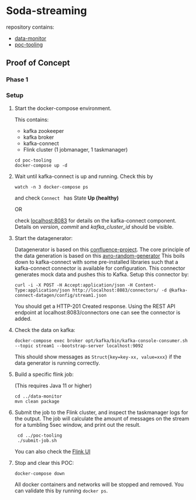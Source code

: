 # Soda-streaming
repository contains:
- [data-monitor](/data-monitor/README.md)
- [poc-tooling](/poc-tooling/README.md)

## Proof of Concept

### Phase 1

### Setup
1. Start the docker-compose environment.

    This contains:
    - kafka zookeeper 
    - kafka broker 
    - kafka-connect 
    - Flink cluster (1 jobmanager, 1 taskmanager)
    
    ```
    cd poc-tooling
    docker-compose up -d
    ```

2. Wait until kafka-connect is up and running. Check this by  

    ```
    watch -n 3 docker-compose ps
    ```
    and check `Connect ` has State **Up (healthy)**
    
    OR
    
    check [localhost:8083](http://localhost:8083) for details on the kafka-connect component.
    Details on *version*, *commit* and *kafka_cluster_id* should be visible.  

3. Start the datagenerator: 
 
    Datagenerator is based on this [confluence-project](https://github.com/confluentinc/kafka-connect-datagen). The core
    principle of the data generation is based on this [avro-random-generator](https://github.com/confluentinc/avro-random-generator)
    This boils down to kafka-connect with some pre-installed libraries such that a kafka-connect connector is available for
    configuration. This connector generates mock data and pushes this to Kafka.
    Setup this connector by:  
    ```
    curl -i -X POST -H Accept:application/json -H Content-Type:application/json http://localhost:8083/connectors/ -d @kafka-connect-datagen/config/stream1.json
    ```
    You should get a HTTP-201 Created response. Using the REST API endpoint at localhost:8083/connectors one can see the
    connector is added.  

4. Check the data on kafka:

    ```
    docker-compose exec broker opt/kafka/bin/kafka-console-consumer.sh --topic stream1 --bootstrap-server localhost:9092
    ```
    This should show messages as `Struct{key=key-xx, value=xxx}` if the data generator is running correctly.

5. Build a specific flink job:

    (This requires Java 11 or higher)
    ```
    cd ../data-monitor
    mvn clean package
    ```

6. Submit the job to the Flink cluster, and inspect the taskmanager logs for the output.
The job will calculate the amount of messages on the stream for a tumbling 5sec window, and print out the result.
    
   ```
    cd ../poc-tooling
    ./submit-job.sh
    ```
    You can also check the [Flink UI](http://localhost:8081)

7. Stop and clear this POC:
    
    ```
    docker-compose down
    ```
    All docker containers and networks will be stopped and removed. You can validate this by running `docker ps`.